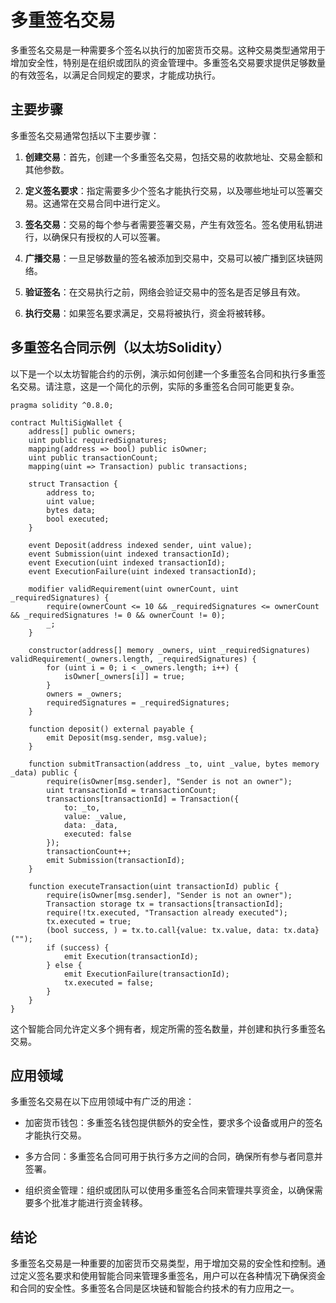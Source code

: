 ﻿

# 多重签名交易

多重签名交易是一种需要多个签名以执行的加密货币交易。这种交易类型通常用于增加安全性，特别是在组织或团队的资金管理中。多重签名交易要求提供足够数量的有效签名，以满足合同规定的要求，才能成功执行。

## 主要步骤

多重签名交易通常包括以下主要步骤：

1. **创建交易**：首先，创建一个多重签名交易，包括交易的收款地址、交易金额和其他参数。

2. **定义签名要求**：指定需要多少个签名才能执行交易，以及哪些地址可以签署交易。这通常在交易合同中进行定义。

3. **签名交易**：交易的每个参与者需要签署交易，产生有效签名。签名使用私钥进行，以确保只有授权的人可以签署。

4. **广播交易**：一旦足够数量的签名被添加到交易中，交易可以被广播到区块链网络。

5. **验证签名**：在交易执行之前，网络会验证交易中的签名是否足够且有效。

6. **执行交易**：如果签名要求满足，交易将被执行，资金将被转移。

## 多重签名合同示例（以太坊Solidity）

以下是一个以太坊智能合约的示例，演示如何创建一个多重签名合同和执行多重签名交易。请注意，这是一个简化的示例，实际的多重签名合同可能更复杂。

```solidity
pragma solidity ^0.8.0;

contract MultiSigWallet {
    address[] public owners;
    uint public requiredSignatures;
    mapping(address => bool) public isOwner;
    uint public transactionCount;
    mapping(uint => Transaction) public transactions;

    struct Transaction {
        address to;
        uint value;
        bytes data;
        bool executed;
    }

    event Deposit(address indexed sender, uint value);
    event Submission(uint indexed transactionId);
    event Execution(uint indexed transactionId);
    event ExecutionFailure(uint indexed transactionId);

    modifier validRequirement(uint ownerCount, uint _requiredSignatures) {
        require(ownerCount <= 10 && _requiredSignatures <= ownerCount && _requiredSignatures != 0 && ownerCount != 0);
        _;
    }

    constructor(address[] memory _owners, uint _requiredSignatures) validRequirement(_owners.length, _requiredSignatures) {
        for (uint i = 0; i < _owners.length; i++) {
            isOwner[_owners[i]] = true;
        }
        owners = _owners;
        requiredSignatures = _requiredSignatures;
    }

    function deposit() external payable {
        emit Deposit(msg.sender, msg.value);
    }

    function submitTransaction(address _to, uint _value, bytes memory _data) public {
        require(isOwner[msg.sender], "Sender is not an owner");
        uint transactionId = transactionCount;
        transactions[transactionId] = Transaction({
            to: _to,
            value: _value,
            data: _data,
            executed: false
        });
        transactionCount++;
        emit Submission(transactionId);
    }

    function executeTransaction(uint transactionId) public {
        require(isOwner[msg.sender], "Sender is not an owner");
        Transaction storage tx = transactions[transactionId];
        require(!tx.executed, "Transaction already executed");
        tx.executed = true;
        (bool success, ) = tx.to.call{value: tx.value, data: tx.data}("");
        if (success) {
            emit Execution(transactionId);
        } else {
            emit ExecutionFailure(transactionId);
            tx.executed = false;
        }
    }
}
```

这个智能合同允许定义多个拥有者，规定所需的签名数量，并创建和执行多重签名交易。

## 应用领域

多重签名交易在以下应用领域中有广泛的用途：

- 加密货币钱包：多重签名钱包提供额外的安全性，要求多个设备或用户的签名才能执行交易。

- 多方合同：多重签名合同可用于执行多方之间的合同，确保所有参与者同意并签署。

- 组织资金管理：组织或团队可以使用多重签名合同来管理共享资金，以确保需要多个批准才能进行资金转移。

## 结论

多重签名交易是一种重要的加密货币交易类型，用于增加交易的安全性和控制。通过定义签名要求和使用智能合同来管理多重签名，用户可以在各种情况下确保资金和合同的安全性。多重签名合同是区块链和智能合约技术的有力应用之一。
